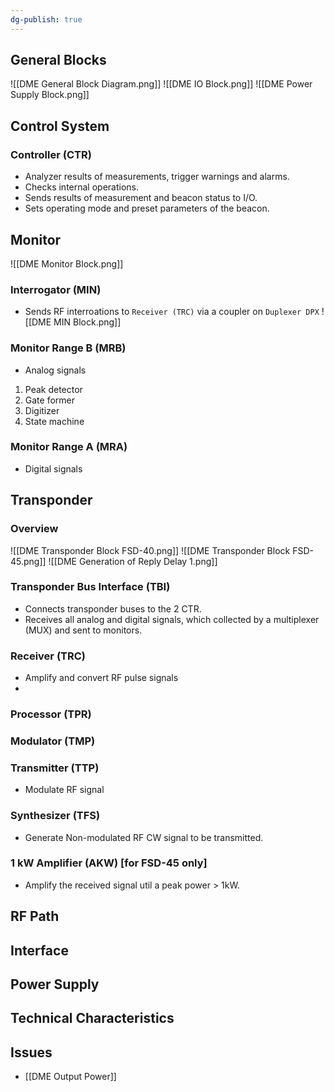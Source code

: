 ```yaml
---
dg-publish: true
---
```

## General Blocks
![[DME General Block Diagram.png]]
![[DME IO Block.png]]
![[DME Power Supply Block.png]]

## Control System
### Controller (CTR)
- Analyzer results of measurements, trigger warnings and alarms.
- Checks internal operations.
- Sends results of measurement and beacon status to I/O.
- Sets operating mode and preset parameters of the beacon.
## Monitor
![[DME Monitor Block.png]]
### Interrogator (MIN)
- Sends RF interroations to `Receiver (TRC)` via a coupler on `Duplexer DPX`
![[DME MIN Block.png]]
### Monitor Range B (MRB)
- Analog signals
1. Peak detector
2. Gate former
3. Digitizer
4. State machine
### Monitor Range A (MRA)
- Digital signals
## Transponder
### Overview
![[DME Transponder Block FSD-40.png]]
![[DME Transponder Block FSD-45.png]]
![[DME Generation of Reply Delay 1.png]]

### Transponder Bus Interface (TBI)
- Connects transponder buses to the 2 CTR.
- Receives all analog and digital signals, which collected by a multiplexer (MUX) and sent to monitors.
### Receiver (TRC)
- Amplify and convert RF pulse signals
- 
### Processor (TPR)
### Modulator (TMP)
### Transmitter (TTP)
- Modulate RF signal
### Synthesizer (TFS)
- Generate Non-modulated RF CW signal to be transmitted.
### 1 kW Amplifier (AKW) [for FSD-45 only]
- Amplify the received signal util a peak power > 1kW.
## RF Path

## Interface

## Power Supply

## Technical Characteristics
## Issues
- [[DME Output Power]]



